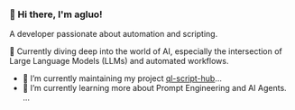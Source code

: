 ### 👋 Hi there, I'm agluo!

A developer passionate about automation and scripting.

🤖 Currently diving deep into the world of AI, especially the intersection of Large Language Models (LLMs) and automated workflows.

- 🔭 I’m currently maintaining my project [ql-script-hub](https://github.com/agluo/ql-script-hub)...
- 🌱 I’m currently learning more about Prompt Engineering and AI Agents.
...
<!--
**agluo/agluo** is a ✨ _special_ ✨ repository because its `README.md` (this file) appears on your GitHub profile.

Here are some ideas to get you started:

- 🔭 I’m currently working on ...
- 🌱 I’m currently learning ...
- 👯 I’m looking to collaborate on ...
- 🤔 I’m looking for help with ...
- 💬 Ask me about ...
- 📫 How to reach me: ...
- 😄 Pronouns: ...
- ⚡ Fun fact: ...
-->
